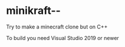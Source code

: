 # minikraft--

Try to make a minecraft clone but on C++

To build you need Visual Studio 2019 or newer
